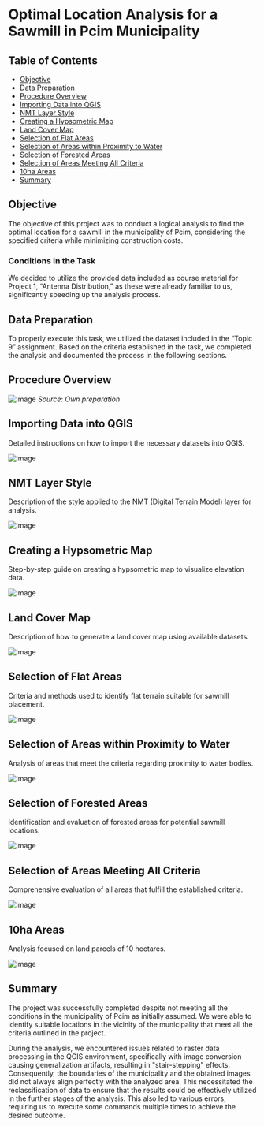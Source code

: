 # Optimal Location Analysis for a Sawmill in Pcim Municipality

## Table of Contents
- [Objective](#objective)
- [Data Preparation](#data-preparation)
- [Procedure Overview](#procedure-overview)
- [Importing Data into QGIS](#importing-data-into-qgis)
- [NMT Layer Style](#nmt-layer-style)
- [Creating a Hypsometric Map](#creating-a-hypsometric-map)
- [Land Cover Map](#land-cover-map)
- [Selection of Flat Areas](#selection-of-flat-areas)
- [Selection of Areas within Proximity to Water](#selection-of-areas-within-proximity-to-water)
- [Selection of Forested Areas](#selection-of-forested-areas)
- [Selection of Areas Meeting All Criteria](#selection-of-areas-meeting-all-criteria)
- [10ha Areas](#10ha-areas)
- [Summary](#summary)

## Objective
The objective of this project was to conduct a logical analysis to find the optimal location for a sawmill in the municipality of Pcim, considering the specified criteria while minimizing construction costs.

### Conditions in the Task
We decided to utilize the provided data included as course material for Project 1, “Antenna Distribution,” as these were already familiar to us, significantly speeding up the analysis process.

## Data Preparation
To properly execute this task, we utilized the dataset included in the “Topic 9” assignment. Based on the criteria established in the task, we completed the analysis and documented the process in the following sections.

## Procedure Overview

![image](https://github.com/user-attachments/assets/9d185681-bc37-4c96-92b8-a263d1eece19)
*Source: Own preparation*

## Importing Data into QGIS
Detailed instructions on how to import the necessary datasets into QGIS.

![image](https://github.com/user-attachments/assets/d8cac134-8c6b-4996-a867-860c7845832a)


## NMT Layer Style
Description of the style applied to the NMT (Digital Terrain Model) layer for analysis.

![image](https://github.com/user-attachments/assets/82cfffe8-40a4-4f48-9e58-a24d5a04ad61)


## Creating a Hypsometric Map
Step-by-step guide on creating a hypsometric map to visualize elevation data.

![image](https://github.com/user-attachments/assets/608115dc-92b3-410f-8b3c-b9933edbe5d3)


## Land Cover Map
Description of how to generate a land cover map using available datasets.

![image](https://github.com/user-attachments/assets/a26bf7ec-7569-44e7-b3d3-229bf55795fd)


## Selection of Flat Areas
Criteria and methods used to identify flat terrain suitable for sawmill placement.

![image](https://github.com/user-attachments/assets/49be6783-5707-478e-8371-9ef2132152f0)

## Selection of Areas within Proximity to Water
Analysis of areas that meet the criteria regarding proximity to water bodies.

![image](https://github.com/user-attachments/assets/2dd5eaa3-dd60-4287-913b-5329f8c2f5a6)


## Selection of Forested Areas
Identification and evaluation of forested areas for potential sawmill locations.

![image](https://github.com/user-attachments/assets/6c8beb08-fe42-4cfd-b388-08e543e6955e)

## Selection of Areas Meeting All Criteria
Comprehensive evaluation of all areas that fulfill the established criteria.

![image](https://github.com/user-attachments/assets/4261f331-a047-4240-bc8a-81f8d654b3da)

## 10ha Areas
Analysis focused on land parcels of 10 hectares.

![image](https://github.com/user-attachments/assets/68bbe6c2-dc8f-4139-a322-8c85c51dfda4)

## Summary
The project was successfully completed despite not meeting all the conditions in the municipality of Pcim as initially assumed. We were able to identify suitable locations in the vicinity of the municipality that meet all the criteria outlined in the project.

During the analysis, we encountered issues related to raster data processing in the QGIS environment, specifically with image conversion causing generalization artifacts, resulting in "stair-stepping" effects. Consequently, the boundaries of the municipality and the obtained images did not always align perfectly with the analyzed area. This necessitated the reclassification of data to ensure that the results could be effectively utilized in the further stages of the analysis. This also led to various errors, requiring us to execute some commands multiple times to achieve the desired outcome.

